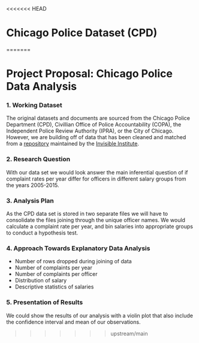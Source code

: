 <<<<<<< HEAD
# Chicago Police Dataset (CPD)
=======
# Project Proposal: Chicago Police Data Analysis

### 1. Working Dataset

The original datasets and documents are sourced from the Chicago Police Department (CPD), Civillian Office of Police Accountability (COPA), the Independent Police Review Authority (IPRA), or the City of Chicago. However, we are building off of data that has been cleaned and matched from a [repository](https://github.com/invinst/chicago-police-data) maintained by the [Invisible Institute](https://invisible.institute/introduction). 

### 2. Research Question

With our data set we would look answer the main inferential question of if complaint rates per year differ for officers in different salary groups from the years 2005-2015.

### 3. Analysis Plan

As the CPD data set is stored in two separate files we will have to consolidate the files joining through the unique officer names. We would calculate a complaint rate per year, and bin salaries into appropriate groups to conduct a hypothesis test. 

### 4. Approach Towards Explanatory Data Analysis 

- Number of rows dropped during joining of data
- Number of complaints per year
- Number of complaints per officer
- Distribution of salary 
- Descriptive statistics of salaries

### 5. Presentation of Results

We could show the results of our analysis with a violin plot that also include the confidence interval and mean of our observations.
>>>>>>> upstream/main
